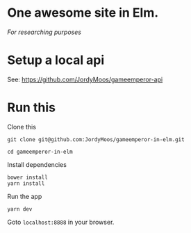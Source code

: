 # One awesome site in Elm.
*For researching purposes*

# Setup a local api

See: https://github.com/JordyMoos/gameemperor-api

# Run this

Clone this
```
git clone git@github.com:JordyMoos/gameemperor-in-elm.git
```
```
cd gameemperor-in-elm
```

Install dependencies
```
bower install
yarn install
```

Run the app
```
yarn dev
```

Goto `localhost:8888` in your browser.
